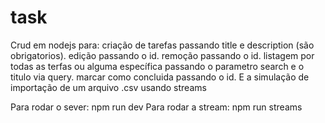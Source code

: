 # task

Crud em nodejs para:
criação de tarefas passando title e description (são obrigatorios).
edição passando o id.
remoção  passando o id.
listagem por todas as terfas ou alguma específica passando o parametro search e o titulo via query.
marcar como concluida passando o id.
E a simulação de importação de um arquivo .csv usando streams

Para rodar o sever: npm run dev
Para rodar a stream: npm run streams
